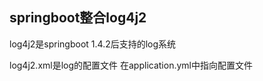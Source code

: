 ## springboot整合log4j2

log4j2是springboot 1.4.2后支持的log系统

log4j2.xml是log的配置文件 在application.yml中指向配置文件